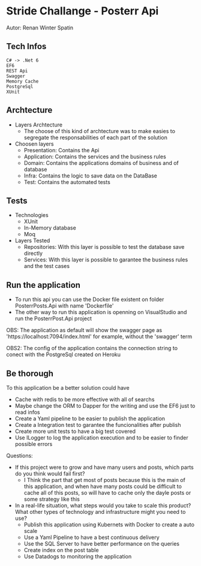 # Stride Challange - Posterr Api

Autor: Renan Winter Spatin

## Tech Infos

    C# -> .Net 6
    EF6
    REST Api
    Swagger
    Memory Cache
    PostgreSql
    XUnit

## Archtecture

* Layers Archtecture
    - The choose of this kind of archtecture was to make easies to segregate the responsabilities of each part of the solution
* Choosen layers
  - Presentation: Contains the Api
  - Application: Contains the services and the business rules
  - Domain: Contains the applications domains of business and of database
  - Infra: Contains the logic to save data on the DataBase
  - Test: Contains the automated tests

## Tests
* Technologies
  - XUnit
  - In-Memory database
  - Moq
* Layers Tested
  - Repositories: With this layer is possible to test the database save directly
  - Services: With this layer is possible to garantee the business rules and the test cases

## Run the application
* To run this api you can use the Docker file existent on folder PosterrPosts.Api with name 'Dockerfile'
* The other way to run this application is openning on VisualStudio and run the PosterrPost.Api project

OBS: The application as default will show the swagger page as 'https://localhost:7094/index.html' for example, without the 'swagger' term

OBS2: The config of the application contains the connection string to conect with the PostgreSql created on Heroku

## Be thorough
To this application be a better solution could have
* Cache with redis to be more effective with all of searchs
* Maybe change the ORM to Dapper for the writing and use the EF6 just to read infos
* Create a Yaml pipeline to be easier to publish the application
* Create a Integration test to garantee the funcionalities after publish
* Create more unit tests to have a big test covered
* Use ILogger to log the application execution and to be easier to finder possible errors

Questions:
* If this project were to grow and have many users and posts, which parts do you think would fail first?
  - I Think the part that get most of posts because this is the main of this application, and when have many posts could be difficult to cache all of this posts, so will have to cache only the dayle posts or some strategy like this
* In a real-life situation, what steps would you take to scale this product? What other types of technology and infrastructure might you need to use?
  - Publish this application using Kubernets with Docker to create a auto scale
  - Use a Yaml Pipeline to have a best continuous delivery
  - Use the SQL Server to have better performance on the queries
  - Create index on the post table
  - Use Datadogs to monitoring the application